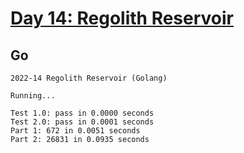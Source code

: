 # [Day 14: Regolith Reservoir](https://adventofcode.com/2022/day/14)

## Go

```text
2022-14 Regolith Reservoir (Golang)

Running...

Test 1.0: pass in 0.0000 seconds
Test 2.0: pass in 0.0001 seconds
Part 1: 672 in 0.0051 seconds
Part 2: 26831 in 0.0935 seconds
```
